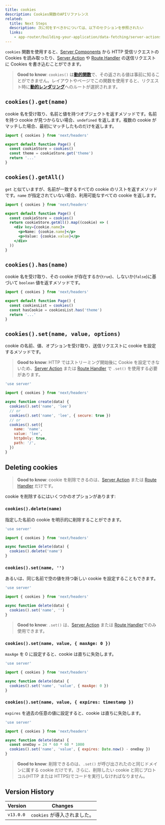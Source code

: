 ```yaml
---
title: cookies
description: Cookies関数のAPIリファレンス
related:
  title: Next Steps
  description: 次に何をすべきかについては、以下のセクションを参照されたい
  links:
    - app-router/building-your-application/data-fetching/server-actions
---
```


`cookies` 関数を使用すると、[Server Components](/docs/app-router/building-your-application/rendering/server-components) から HTTP 受信リクエストの Cookies を読み取ったり、[Server Action](/docs/app-router/building-your-application/data-fetching/forms-and-mutations) や [Route Handler](/docs/app-router/building-your-application/routing/route-handlers) の送信リクエストに Cookies を書き込むことができます。

> **Good to know**: `cookies()` は[**動的関数**](/docs/app-router/building-your-application/rendering/server-components#動的関数)で、その返される値は事前に知ることができません。レイアウトやページでこの関数を使用すると、リクエスト時に[**動的レンダリング**](/docs/app-router/building-your-application/rendering/server-components#動的レンダリング)へのルートが選択されます。

## `cookies().get(name)`

cookie 名を受け取り、名前と値を持つオブジェクトを返すメソッドです。名前を持つ cookie が見つからない場合、`undefined` を返します。複数の cookie がマッチした場合、最初にマッチしたものだけを返します。

```jsx title="app/page.js"
import { cookies } from 'next/headers'

export default function Page() {
  const cookieStore = cookies()
  const theme = cookieStore.get('theme')
  return '...'
}
```

## `cookies().getAll()`

`get` と似ていますが、名前が一致するすべての cookie のリストを返すメソッドです。`name` が指定されていない場合、利用可能なすべての cookie を返します。

```jsx title="app/page.js"
import { cookies } from 'next/headers'

export default function Page() {
  const cookieStore = cookies()
  return cookieStore.getAll().map((cookie) => (
    <div key={cookie.name}>
      <p>Name: {cookie.name}</p>
      <p>Value: {cookie.value}</p>
    </div>
  ))
}
```

## `cookies().has(name)`

cookie 名を受け取り、その cookie が存在するか(`true`)、しないか(`false`)に基づいて `boolean` 値を返すメソッドです。

```jsx title="app/page.js"
import { cookies } from 'next/headers'

export default function Page() {
  const cookiesList = cookies()
  const hasCookie = cookiesList.has('theme')
  return '...'
}
```

## `cookies().set(name, value, options)`

cookie の名前、値、オプションを受け取り、送信リクエストに cookie を設定するメソッドです。

> **Good to know**: HTTP ではストリーミング開始後に Cookie を設定できないため、[Server Action](/docs/app-router/building-your-application/data-fetching/forms-and-mutations) または [Route Handler](/docs/app-router/building-your-application/routing/route-handlers) で `.set()` を使用する必要があります。

```js title="app/actions.js"
'use server'

import { cookies } from 'next/headers'

async function create(data) {
  cookies().set('name', 'lee')
  // or
  cookies().set('name', 'lee', { secure: true })
  // or
  cookies().set({
    name: 'name',
    value: 'lee',
    httpOnly: true,
    path: '/',
  })
}
```

## Deleting cookies

> **Good to know**: cookie を削除できるのは、[Server Action](/docs/app-router/building-your-application/data-fetching/forms-and-mutations) または [Route Handler](/docs/app-router/building-your-application/routing/route-handlers) だけです。

cookie を削除するにはいくつかのオプションがあります:

### `cookies().delete(name)`

指定した名前の cookie を明示的に削除することができます。

```js title="app/actions.js"
'use server'

import { cookies } from 'next/headers'

async function delete(data) {
  cookies().delete('name')
}
```

### `cookies().set(name, '')`

あるいは、同じ名前で空の値を持つ新しい cookie を設定することもできます。

```js title="app/actions.js"
'use server'

import { cookies } from 'next/headers'

async function delete(data) {
  cookies().set('name', '')
}
```

> **Good to know**: `.set()` は、[Server Action](/docs/app-router/building-your-application/data-fetching/forms-and-mutations) または [Route Handler](/docs/app-router/building-your-application/routing/route-handlers)でのみ使用できます。

### `cookies().set(name, value, { maxAge: 0 })`

`maxAge` を 0 に設定すると、cookie は直ちに失効します。

```js title="app/actions.js"
'use server'

import { cookies } from 'next/headers'

async function delete(data) {
  cookies().set('name', 'value', { maxAge: 0 })
}
```

### `cookies().set(name, value, { expires: timestamp })`

`expires` を過去の任意の値に設定すると、cookie は直ちに失効します。

```js title="app/actions.js"
'use server'

import { cookies } from 'next/headers'

async function delete(data) {
  const oneDay = 24 * 60 * 60 * 1000
  cookies().set('name', 'value', { expires: Date.now() - oneDay })
}
```

> **Good to know**: 削除できるのは、`.set()` が呼び出されたのと同じドメインに属する cookie だけです。さらに、削除したい cookie と同じプロトコル(HTTP または HTTPS)でコードを実行しなければなりません。

## Version History

| Version   | Changes                      |
| --------- | ---------------------------- |
| `v13.0.0` | `cookies` が導入されました。 |
